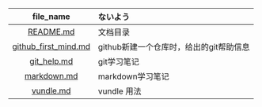 file_name|ないよう
:--:|:--|
[README.md](https://github.com/kaku-kou/000)|文档目录
[github_first_mind.md](https://github.com/kaku-kou/000/blob/master/github_first_mind.md)|github新建一个仓库时，给出的git帮助信息
[git_help.md](https://github.com/kaku-kou/000/blob/master/git_help.md)|git学习笔记
[markdown.md](https://github.com/kaku-kou/000/blob/master/markdown.md)|markdown学习笔记
[vundle.md](https://github.com/kaku-kou/000/blob/master/vundle.md)|vundle 用法
